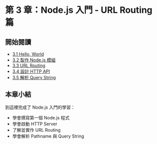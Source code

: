 # 第 3 章：Node.js 入門 - URL Routing 篇

## 開始閱讀

 * [3.1 Hello, World](chapter3/1-hello-world.md)
 * [3.2 製作 Node.js 模組](chapter3/2-module.md)
 * [3.3 URL Routing](chapter3/3-url-routing.md)
 * [3.4 設計 HTTP API](chapter3/4-http-api.md)
 * [3.5 解析 Query String](chapter3/5-query-string.md)

 ## 本章小結

到這裡完成了 Node.js 入門的學習：

- 學會撰寫第一個 Node.js 程式
- 學會啟動 HTTP Server
- 了解並實作 URL Routing
- 學會解析 Pathname 與 Query String

